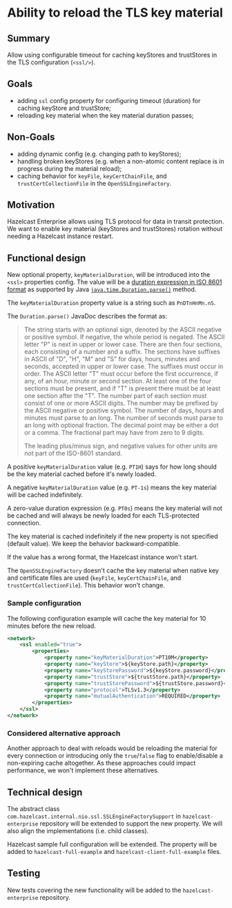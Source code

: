 # Ability to reload the TLS key material

## Summary

Allow using configurable timeout for caching keyStores and trustStores
in the TLS configuration (`<ssl/>`).

## Goals

* adding `ssl` config property for configuring timeout (duration) for caching keyStore and trustStore;
* reloading key material when the key material duration passes;

## Non-Goals

* adding dynamic config (e.g. changing path to keyStores);
* handling broken keyStores (e.g. when a non-atomic content replace
  is in progress during the material reload);
* caching behavior for `keyFile`, `keyCertChainFile`, and `trustCertCollectionFile`
  in the `OpenSSLEngineFactory`.

## Motivation

Hazelcast Enterprise allows using TLS protocol for data in transit protection.
We want to enable key material (keyStores and trustStores) rotation without
needing a Hazelcast instance restart.

## Functional design

New optional property, `keyMaterialDuration`, will be introduced into the `<ssl>`
properties config. The value will be a [duration expression in
ISO 8601 format](https://en.wikipedia.org/wiki/ISO_8601#Durations)
as supported by Java [`java.time.Duration.parse()`](https://docs.oracle.com/javase/8/docs/api/java/time/Duration.html#parse-java.lang.CharSequence-)
method.

The `keyMaterialDuration` property value is a string such as `PnDTnHnMn.nS`.

The `Duration.parse()` JavaDoc describes the format as:

> The string starts with an optional sign, denoted by the ASCII negative or positive symbol. If negative, the whole period is negated. The ASCII letter "P" is next in upper or lower case. There are then four sections, each consisting of a number and a suffix. The sections have suffixes in ASCII of "D", "H", "M" and "S" for days, hours, minutes and seconds, accepted in upper or lower case. The suffixes must occur in order. The ASCII letter "T" must occur before the first occurrence, if any, of an hour, minute or second section. At least one of the four sections must be present, and if "T" is present there must be at least one section after the "T". The number part of each section must consist of one or more ASCII digits. The number may be prefixed by the ASCII negative or positive symbol. The number of days, hours and minutes must parse to an long. The number of seconds must parse to an long with optional fraction. The decimal point may be either a dot or a comma. The fractional part may have from zero to 9 digits.
>
> The leading plus/minus sign, and negative values for other units are not part of the ISO-8601 standard.

A positive `keyMaterialDuration` value (e.g. `PT1H`) says for how long should be the key material cached before it's newly loaded.

A negative `keyMaterialDuration` value (e.g. `PT-1s`) means the key material will be cached indefinitely.

A zero-value duration expression (e.g. `PT0s`) means the key material will not be cached and will always be newly loaded for each TLS-protected connection.

The key material is cached indefinitely if the new property is not specified (default value).
We keep the behavior backward-compatible.

If the value has a wrong format, the Hazelcast instance won't start.

The `OpenSSLEngineFactory` doesn't cache the key material when native key
and certificate files are used (`keyFile`, `keyCertChainFile`,
and `trustCertCollectionFile`). This behavior won't change.

### Sample configuration

The following configuration example will cache the key material for 10 minutes
before the new reload.

```xml
<network>
    <ssl enabled="true">
        <properties>
            <property name="keyMaterialDuration">PT10M</property>
            <property name="keyStore">${keyStore.path}</property>
            <property name="keyStorePassword">${keyStore.password}</property>
            <property name="trustStore">${trustStore.path}</property>
            <property name="trustStorePassword">${trustStore.password}</property>
            <property name="protocol">TLSv1.3</property>
            <property name="mutualAuthentication">REQUIRED</property>
        </properties>
    </ssl>
</network>
```


### Considered alternative approach

Another approach to deal with reloads would be reloading the material for every connection or introducing only the `true`/`false` flag
to enable/disable a non-expiring cache altogether. As these approaches could impact performance, we won't implement these alternatives.

## Technical design

The abstract class `com.hazelcast.internal.nio.ssl.SSLEngineFactorySupport`
in `hazelcast-enterprise` repository will be extended to support the new property.
We will also align the implementations (i.e. child classes).

Hazelcast sample full configuration will be extended. The property will be added to
`hazelcast-full-example` and `hazelcast-client-full-example` files.

## Testing

New tests covering the new functionality will be added to the `hazelcast-enterprise` repository.
